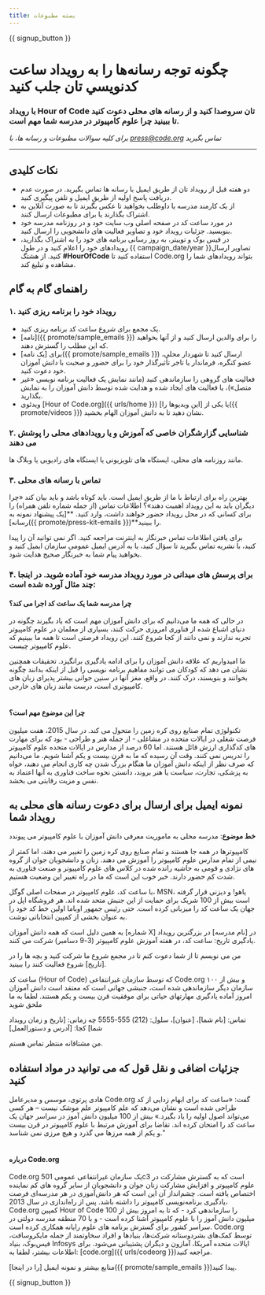 ```yaml
---
title: بسته مطبوعات
---
```


{{ signup_button }}

# چگونه توجه رسانه‌ها را به رويداد ساعت كدنويسي تان جلب كنيد

### با رویداد Hour of Code تان سروصدا کنید و از رسانه های محلی دعوت کنید تا ببینید چرا علوم کامپیوتر در مدرسه شما مهم است.

*برای کلیه سوالات مطبوعات و رسانه ها، با <press@code.org> تماس بگیرید*

* * *

## نکات کلیدی

- دو هفته قبل از رویداد تان از طریق ایمیل با رسانه ها تماس بگیرید. در صورت عدم دریافت پاسخ اولیه از طریق ایمیل و تلفن پیگیری کنید.
- از یک کارمند مدرسه یا داوطلب بخواهید تا عکس بگیرند تا به صورت آنلاین به اشتراک بگذارند یا برای مطبوعات ارسال کنند.
- در مورد ساعت کد در صفحه اصلی وب سایت خود و در روزنامه مدرسه خود بنویسید. جزئیات رویداد خود و تصاویر فعالیت های دانشجویی را ارسال کنید.
- در فیس بوک و توییتر، به روز رسانی برنامه های خود را به اشتراک بگذارید، رویدادهای خود را اعلام کنید و در طول {{ campaign_date/year }}تصاویر ارسال کنید. از هشتگ **#HourOfCode** استفاده کنید تا Code.org بتواند رویدادهای شما را مشاهده و تبلیغ کند.

## راهنمای گام به گام

### ۱. رویداد خود را برنامه ریزی کنید

- یک مجمع برای شروع ساعت کد برنامه ریزی کنید.
- [نامه]({{ promote/sample_emails }}) را برای والدین ارسال کنید و از آنها بخواهید که این مطلب را گسترش دهند.
- برای [یک نامه]({{ promote/sample_emails }}) ارسال کنید تا شهردار محلی، عضو کنگره، فرماندار یا تاجر تأثیرگذار خود را برای حضور و صحبت با دانش آموزان خود دعوت کنید.
- فعالیت های گروهی را سازماندهی کنید (مانند نمایش یک فعالیت برنامه نویسی «غیر متصل»)، یا فعالیت های ایجاد شده و هدایت شده توسط دانش آموزان را به نمایش بگذارید.
- ویدئوی [Hour of Code.org]({{ urls/home }}) یا یکی از [این ویدیوها را]({{ promote/videos }}) نشان دهید تا به دانش آموزان الهام بخشید. <br />

### ۲. شناسایی گزارشگران خاصی که آموزش و یا رویدادهای محلی را پوشش می دهند

مانند روزنامه های محلی، ایستگاه های تلویزیونی یا ایستگاه های رادیویی یا وبلاگ ها. <br />

### ۳. تماس با رسانه های محلی

بهترین راه برای ارتباط با ما از طریق ایمیل است. باید کوتاه باشد و باید بیان کند «چرا دیگران باید به این رویداد اهمیت دهند»؟ اطلاعات تماس (از جمله شماره تلفن همراه) را برای کسانی که در محل رویداد حضور خواهند داشت، وارد کنید. **[یک پیشنهاد نمونه به رسانه]({{ promote/press-kit-emails }})**را ببینید.

برای یافتن اطلاعات تماس خبرنگار به اینترنت مراجعه کنید. اگر نمی توانید آن را پیدا کنید، با نشریه تماس بگیرید تا سؤال کنید، یا به آدرس ایمیل عمومی سازمان ایمیل کنید و بخواهید پیام شما به خبرنگار صحیح هدایت شود. <br />

### ۴. برای پرسش های میدانی در مورد رویداد مدرسه خود آماده شوید. در اینجا چند مثال آورده شده است:

#### چرا مدرسه شما یک ساعت کد اجرا می کند؟

در حالی که همه ما می‌دانیم که برای دانش آموزان مهم است که یاد بگیرند چگونه در دنیای اشباع شده از فناوری امروزی حرکت کنند، بسیاری از معلمان در علوم کامپیوتر تجربه ندارند و نمی دانند از کجا شروع کنند. این رویداد فرصتی است تا همه ما ببینیم که علوم کامپیوتر چیست.

ما امیدواریم که علاقه دانش آموزان را برای ادامه یادگیری برانگیزد. تحقیقات همچنین نشان می دهد که کودکان می توانند مفاهیم برنامه نویسی را قبل از اینکه بدانند چگونه بخوانند و بنویسند، درک کنند. در واقع، مغز آنها در سنین جوانی بیشتر پذیرای زبان های کامپیوتری است، درست مانند زبان های خارجی. <br /> <br />

#### چرا این موضوع مهم است؟

تکنولوژی تمام صنایع روی کره زمین را متحول می کند. در سال 2015، هفت میلیون فرصت شغلی در ایالات متحده در مشاغلی - از جمله هنر و طراحی - بود که برای مهارت های کدگذاری ارزش قائل هستند. اما 60 درصد از مدارس در ایالات متحده علوم کامپیوتر را تدریس نمی کنند. وقت آن رسیده که ما به قرن بیست و یکم آشنا شویم. ما می‌دانیم که صرف نظر از اینکه دانش آموزان ما هنگام بزرگ شدن چه کاری انجام می دهند، خواه به پزشکی، تجارت، سیاست یا هنر بروند، دانستن نحوه ساخت فناوری به آنها اعتماد به نفس و مزیت رقابتی می بخشد. <br />

<a id="sample-emails"></a>

## نمونه ایمیل برای ارسال برای دعوت رسانه های محلی به رویداد شما

**خط موضوع**: مدرسه محلی به ماموریت معرفی دانش آموزان با علوم کامپیوتر می پیوندد

کامپیوترها در همه جا هستند و تمام صنایع روی کره زمین را تغییر می دهند، اما کمتر از نیمی از تمام مدارس علوم کامپیوتر را آموزش می دهند. زنان و دانشجویان جوان از گروه های نژادی و قومی به حاشیه رانده شده در کلاس های علوم کامپیوتر و صنعت فناوری به شدت کم حضور دارند. خبر خوب این است که ما در راه تغییر این وضعیت هستیم.

با ساعت کد، علوم کامپیوتر در صفحات اصلی گوگل، MSN، یاهو! و دیزنی قرار گرفته است بیش از 100 شریک برای حمایت از این جنبش متحد شده اند. هر فروشگاه اپل در جهان یک ساعت کد را میزبانی کرده است. حتی رئیس جمهور اوباما اولین خط کد خود را به عنوان بخشی از کمپین انتخاباتی نوشت.

به همین دلیل است که همه دانش آموزان [شماره X] در [نام مدرسه] در بزرگترین رویداد یادگیری تاریخ: ساعت کد، در هفته آموزش علوم کامپیوتر (3-9 دسامبر) شرکت می کنند.

من می نویسم تا از شما دعوت کنم تا در مجمع شروع ما شرکت کنید و بچه ها را در [تاریخ] شروع فعالیت کنند را ببینید.

ساعت کد (Hour of Code) که توسط سازمان غیرانتفاعی Code.org و بیش از ۱۰۰ سازمان دیگر سازماندهی شده است، جنبشی جهانی است که معتقد است دانش آموزان امروز آماده یادگیری مهارتهای حیاتی برای موفقیت قرن بیست و یکم هستند. لطفا به ما ملحق شوید

تماس: [نام شما]، [عنوان]، سلول: (212) 555-5555 چه زمانی: [تاریخ و زمان رویداد شما] کجا: [آدرس و دستورالعمل]

من مشتاقانه منتظر تماس هستم. <br />

## جزئیات اضافی و نقل قول که می توانید در مواد استفاده کنید

هادی پرتوی، موسس و مدیرعامل Code.org گفت: «ساعت کد برای ابهام زدایی از کد طراحی شده است و نشان می‌دهد که علم کامپیوتر علم موشک نیست – هر کسی می‌تواند اصول اولیه را یاد بگیرد.» بیش از 100 میلیون دانش آموز در سراسر جهان یک ساعت کد را امتحان کرده اند. تقاضا برای آموزش مرتبط با علوم کامپیوتر در قرن بیست و یکم از همه مرزها می گذرد و هیچ مرزی نمی شناسد." <br /> <br />

#### درباره Code.org

Code.org یک سازمان غیرانتفاعی عمومی 501c3 است که به گسترش مشارکت در علوم کامپیوتر و افزایش مشارکت زنان جوان و دانشجویان از سایر گروه های کم نماینده اختصاص یافته است. چشم‌انداز آن این است که هر دانش‌آموزی در هر مدرسه‌ای فرصت یادگیری برنامه‌نویسی کامپیوتر را داشته باشد. پس از راه‌اندازی در سال 2013، Code.org کمپین Hour of Code را سازماندهی کرد - که تا به امروز بیش از 100 میلیون دانش آموز را با علوم کامپیوتر آشنا کرده است - و با 70 منطقه مدرسه دولتی در سراسر کشور برای گسترش برنامه های علوم رایانه همکاری کرده است. Code.org توسط کمک‌های بشردوستانه شرکت‌ها، بنیادها و افراد سخاوتمند از جمله مایکروسافت، فیس‌بوک، بنیاد Infosys ایالات متحده آمریکا، آمازون و دیگران پشتیبانی می‌شود. برای اطلاعات بیشتر، لطفا به: [code.org]({{ urls/codeorg }})مراجعه کنید.

  
منابع بیشتر و نمونه ایمیل [را در اینجا]({{ promote/sample_emails }})پیدا کنید.

{{ signup_button }}